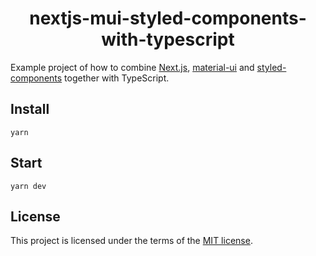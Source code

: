 <h1 align="center">nextjs-mui-styled-components-with-typescript</h1> 

Example project of how to combine [Next.js](https://github.com/vercel/next.js/), [material-ui](https://github.com/mui-org/material-ui) and [styled-components](https://github.com/styled-components/styled-components) together with TypeScript.

## Install

```
yarn
```

## Start

```
yarn dev
```

## License

This project is licensed under the terms of the [MIT license](/LICENSE).
